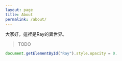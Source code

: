 ```yaml
---
layout: page
title: About
permalink: /about/
---
```


大家好，這裡是Ray的異世界。

> TODO


```javascript
document.getElementById("Ray").style.opacity = 0.
```
